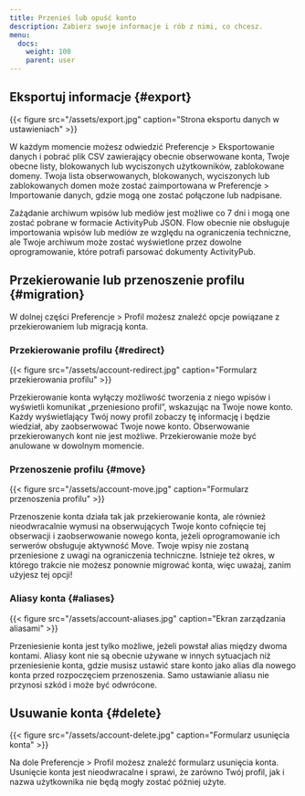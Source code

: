```yaml
---
title: Przenieś lub opuść konto
description: Zabierz swoje informacje i rób z nimi, co chcesz.
menu:
  docs:
    weight: 100
    parent: user
---
```


## Eksportuj informacje {#export}

{{< figure src="/assets/export.jpg" caption="Strona eksportu danych w ustawieniach" >}}

W każdym momencie możesz odwiedzić Preferencje &gt; Eksportowanie danych i pobrać plik CSV zawierający obecnie obserwowane konta, Twoje obecne listy, blokowanych lub wyciszonych użytkowników, zablokowane domeny. Twoja lista obserwowanych, blokowanych, wyciszonych lub zablokowanych domen może zostać zaimportowana w Preferencje &gt; Importowanie danych, gdzie mogą one zostać połączone lub nadpisane.

Zażądanie archiwum wpisów lub mediów jest możliwe co 7 dni i mogą one zostać pobrane w formacie ActivityPub JSON. Flow obecnie nie obsługuje importowania wpisów lub mediów ze względu na ograniczenia techniczne, ale Twoje archiwum może zostać wyświetlone przez dowolne oprogramowanie, które potrafi parsować dokumenty ActivityPub.

## Przekierowanie lub przenoszenie profilu {#migration}

W dolnej części Preferencje &gt; Profil możesz znaleźć opcje powiązane z przekierowaniem lub migracją konta.

### Przekierowanie profilu {#redirect}

{{< figure src="/assets/account-redirect.jpg" caption="Formularz przekierowania profilu" >}}

Przekierowanie konta wyłączy możliwość tworzenia z niego wpisów i wyświetli komunikat „przeniesiono profil”, wskazując na Twoje nowe konto. Każdy wyświetlający Twój nowy profil zobaczy tę informację i będzie wiedział, aby zaobserwować Twoje nowe konto. Obserwowanie przekierowanych kont nie jest możliwe. Przekierowanie może być anulowane w dowolnym momencie.

### Przenoszenie profilu {#move}

{{< figure src="/assets/account-move.jpg" caption="Formularz przenoszenia profilu" >}}

Przenoszenie konta działa tak jak przekierowanie konta, ale również nieodwracalnie wymusi na obserwujących Twoje konto cofnięcie tej obserwacji i zaobserwowanie nowego konta, jeżeli oprogramowanie ich serwerów obsługuje aktywność Move. Twoje wpisy nie zostaną przeniesione z uwagi na ograniczenia techniczne. Istnieje też okres, w którego trakcie nie możesz ponownie migrować konta, więc uważaj, zanim użyjesz tej opcji!

### Aliasy konta {#aliases}

{{< figure src="/assets/account-aliases.jpg" caption="Ekran zarządzania aliasami" >}}

Przeniesienie konta jest tylko możliwe, jeżeli powstał alias między dwoma kontami. Aliasy kont nie są obecnie używane w innych sytuacjach niż przeniesienie konta, gdzie musisz ustawić stare konto jako alias dla nowego konta przed rozpoczęciem przenoszenia. Samo ustawianie aliasu nie przynosi szkód i może być odwrócone.

## Usuwanie konta {#delete}

{{< figure src="/assets/account-delete.jpg" caption="Formularz usunięcia konta" >}}

Na dole Preferencje &gt; Profil możesz znaleźć formularz usunięcia konta. Usunięcie konta jest nieodwracalne i sprawi, że zarówno Twój profil, jak i nazwa użytkownika nie będą mogły zostać później użyte.

